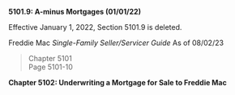 **5101.9: A-minus Mortgages (01/01/22)**

Effective January 1, 2022, Section 5101.9 is deleted.

Freddie Mac *Single-Family Seller/Servicer Guide* As of 08/02/23

> Chapter 5101\
> Page 5101-10

**Chapter 5102: Underwriting a Mortgage for Sale to Freddie Mac**
